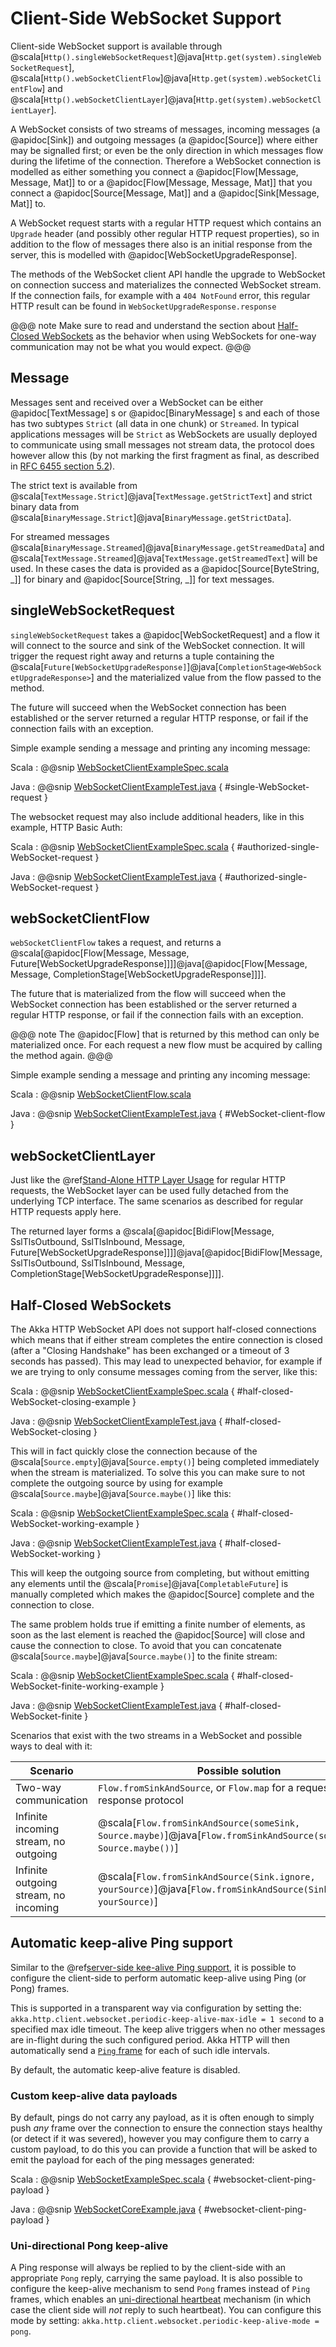 # Client-Side WebSocket Support

Client-side WebSocket support is available through @scala[`Http().singleWebSocketRequest`]@java[`Http.get(system).singleWebSocketRequest`],
@scala[`Http().webSocketClientFlow`]@java[`Http.get(system).webSocketClientFlow`] and @scala[`Http().webSocketClientLayer`]@java[`Http.get(system).webSocketClientLayer`].

A WebSocket consists of two streams of messages, incoming messages (a @apidoc[Sink]) and outgoing messages
(a @apidoc[Source]) where either may be signalled first; or even be the only direction in which messages flow during
the lifetime of the connection. Therefore a WebSocket connection is modelled as either something you connect a
@apidoc[Flow[Message, Message, Mat]] to or a @apidoc[Flow[Message, Message, Mat]] that you connect a @apidoc[Source[Message, Mat]] and
a @apidoc[Sink[Message, Mat]] to.

A WebSocket request starts with a regular HTTP request which contains an `Upgrade` header (and possibly
other regular HTTP request properties), so in addition to the flow of messages there also is an initial response
from the server, this is modelled with @apidoc[WebSocketUpgradeResponse].

The methods of the WebSocket client API handle the upgrade to WebSocket on connection success and materializes
the connected WebSocket stream. If the connection fails, for example with a `404 NotFound` error, this regular
HTTP result can be found in `WebSocketUpgradeResponse.response`

@@@ note
Make sure to read and understand the section about [Half-Closed WebSockets](#half-closed-client-websockets) as the behavior
when using WebSockets for one-way communication may not be what you would expect.
@@@

## Message

Messages sent and received over a WebSocket can be either @apidoc[TextMessage] s or @apidoc[BinaryMessage] s and each
of those has two subtypes `Strict` (all data in one chunk) or `Streamed`. In typical applications messages will be `Strict` as
WebSockets are usually deployed to communicate using small messages not stream data, the protocol does however
allow this (by not marking the first fragment as final, as described in [RFC 6455 section 5.2](https://tools.ietf.org/html/rfc6455#section-5.2)).

The strict text is available from @scala[`TextMessage.Strict`]@java[`TextMessage.getStrictText`] and strict binary data from
@scala[`BinaryMessage.Strict`]@java[`BinaryMessage.getStrictData`].

For streamed messages @scala[`BinaryMessage.Streamed`]@java[`BinaryMessage.getStreamedData`] and @scala[`TextMessage.Streamed`]@java[`TextMessage.getStreamedText`] will be used.
In these cases the data is provided as a @apidoc[Source[ByteString, \_]] for binary and @apidoc[Source[String, \_]] for text messages.

## singleWebSocketRequest

`singleWebSocketRequest` takes a @apidoc[WebSocketRequest] and a flow it will connect to the source and
sink of the WebSocket connection. It will trigger the request right away and returns a tuple containing the
@scala[`Future[WebSocketUpgradeResponse]`]@java[`CompletionStage<WebSocketUpgradeResponse>`] and the materialized value from the flow passed to the method.

The future will succeed when the WebSocket connection has been established or the server returned a regular
HTTP response, or fail if the connection fails with an exception.

Simple example sending a message and printing any incoming message:

Scala
:   @@snip [WebSocketClientExampleSpec.scala](/docs/src/test/scala/docs/http/scaladsl/SingleWebSocketRequest.scala)

Java
:   @@snip [WebSocketClientExampleTest.java](/docs/src/test/java/docs/http/javadsl/WebSocketClientExampleTest.java) { #single-WebSocket-request }

The websocket request may also include additional headers, like in this example, HTTP Basic Auth:

Scala
:   @@snip [WebSocketClientExampleSpec.scala](/docs/src/test/scala/docs/http/scaladsl/WebSocketClientExampleSpec.scala) { #authorized-single-WebSocket-request }

Java
:   @@snip [WebSocketClientExampleTest.java](/docs/src/test/java/docs/http/javadsl/WebSocketClientExampleTest.java) { #authorized-single-WebSocket-request }

## webSocketClientFlow

`webSocketClientFlow` takes a request, and returns a @scala[@apidoc[Flow[Message, Message, Future[WebSocketUpgradeResponse]]]]@java[@apidoc[Flow[Message, Message, CompletionStage[WebSocketUpgradeResponse]]]].

The future that is materialized from the flow will succeed when the WebSocket connection has been established or
the server returned a regular HTTP response, or fail if the connection fails with an exception.

@@@ note
The @apidoc[Flow] that is returned by this method can only be materialized once. For each request a new
flow must be acquired by calling the method again.
@@@

Simple example sending a message and printing any incoming message:

Scala
:   @@snip [WebSocketClientFlow.scala](/docs/src/test/scala/docs/http/scaladsl/WebSocketClientFlow.scala)

Java
:   @@snip [WebSocketClientExampleTest.java](/docs/src/test/java/docs/http/javadsl/WebSocketClientExampleTest.java) { #WebSocket-client-flow }

## webSocketClientLayer

Just like the @ref[Stand-Alone HTTP Layer Usage](connection-level.md#http-client-layer) for regular HTTP requests, the WebSocket layer can be used fully detached from the
underlying TCP interface. The same scenarios as described for regular HTTP requests apply here.

The returned layer forms a @scala[@apidoc[BidiFlow[Message, SslTlsOutbound, SslTlsInbound, Message, Future[WebSocketUpgradeResponse]]]]@java[@apidoc[BidiFlow[Message, SslTlsOutbound, SslTlsInbound, Message, CompletionStage[WebSocketUpgradeResponse]]]].

<a id="half-closed-client-websockets"></a>
## Half-Closed WebSockets

The Akka HTTP WebSocket API does not support half-closed connections which means that if either stream completes the
entire connection is closed (after a "Closing Handshake" has been exchanged or a timeout of 3 seconds has passed).
This may lead to unexpected behavior, for example if we are trying to only consume messages coming from the server,
like this:

Scala
:   @@snip [WebSocketClientExampleSpec.scala](/docs/src/test/scala/docs/http/scaladsl/WebSocketClientExampleSpec.scala) { #half-closed-WebSocket-closing-example }

Java
:   @@snip [WebSocketClientExampleTest.java](/docs/src/test/java/docs/http/javadsl/WebSocketClientExampleTest.java) { #half-closed-WebSocket-closing }

This will in fact quickly close the connection because of the @scala[`Source.empty`]@java[`Source.empty()`] being completed immediately when the
stream is materialized. To solve this you can make sure to not complete the outgoing source by using for example
@scala[`Source.maybe`]@java[`Source.maybe()`] like this:

Scala
:   @@snip [WebSocketClientExampleSpec.scala](/docs/src/test/scala/docs/http/scaladsl/WebSocketClientExampleSpec.scala) { #half-closed-WebSocket-working-example }

Java
:   @@snip [WebSocketClientExampleTest.java](/docs/src/test/java/docs/http/javadsl/WebSocketClientExampleTest.java) { #half-closed-WebSocket-working }

This will keep the outgoing source from completing, but without emitting any elements until the @scala[`Promise`]@java[`CompletableFuture`] is manually
completed which makes the @apidoc[Source] complete and the connection to close.

The same problem holds true if emitting a finite number of elements, as soon as the last element is reached the @apidoc[Source]
will close and cause the connection to close. To avoid that you can concatenate @scala[`Source.maybe`]@java[`Source.maybe()`] to the finite stream:

Scala
:   @@snip [WebSocketClientExampleSpec.scala](/docs/src/test/scala/docs/http/scaladsl/WebSocketClientExampleSpec.scala) { #half-closed-WebSocket-finite-working-example }

Java
:   @@snip [WebSocketClientExampleTest.java](/docs/src/test/java/docs/http/javadsl/WebSocketClientExampleTest.java) { #half-closed-WebSocket-finite }

Scenarios that exist with the two streams in a WebSocket and possible ways to deal with it:

|Scenario                              | Possible solution                                                                                                    |
|--------------------------------------|----------------------------------------------------------------------------------------------------------------------|
|Two-way communication                 | `Flow.fromSinkAndSource`, or `Flow.map` for a request-response protocol                                              |
|Infinite incoming stream, no outgoing | @scala[`Flow.fromSinkAndSource(someSink, Source.maybe)`]@java[`Flow.fromSinkAndSource(someSink, Source.maybe())`]    |
|Infinite outgoing stream, no incoming | @scala[`Flow.fromSinkAndSource(Sink.ignore, yourSource)`]@java[`Flow.fromSinkAndSource(Sink.ignore(), yourSource)`]|

<a id="keep-alive-ping"></a>

## Automatic keep-alive Ping support

Similar to the @ref[server-side kee-alive Ping support](../server-side/websocket-support.md#keep-alive-ping),
it is possible to configure the client-side to perform automatic keep-alive using Ping (or Pong) frames.

This is supported in a transparent way via configuration by setting the: 
`akka.http.client.websocket.periodic-keep-alive-max-idle = 1 second` to a specified max idle timeout. The keep alive triggers
when no other messages are in-flight during the such configured period. Akka HTTP will then automatically send
a [`Ping` frame](https://tools.ietf.org/html/rfc6455#section-5.5.2) for each of such idle intervals.

By default, the automatic keep-alive feature is disabled.

### Custom keep-alive data payloads

By default, pings do not carry any payload, as it is often enough to simply push *any* frame over the connection
to ensure the connection stays healthy (or detect if it was severed), however you may configure them to carry a custom 
payload, to do this you can provide a function that will be asked to emit the payload for each of the ping messages generated:

Scala
:  @@snip [WebSocketExampleSpec.scala](/docs/src/test/scala/docs/http/scaladsl/server/WebSocketExampleSpec.scala) { #websocket-client-ping-payload }

Java
:  @@snip [WebSocketCoreExample.java](/docs/src/test/java/docs/http/javadsl/server/WebSocketCoreExample.java) { #websocket-client-ping-payload }

### Uni-directional Pong keep-alive


A Ping response will always be replied to by the client-side with an appropriate `Pong` reply, carrying the same payload.
It is also possible to configure the keep-alive mechanism to send `Pong` frames instead of `Ping` frames, 
which enables an [uni-directional heartbeat](https://tools.ietf.org/html/rfc6455#section-5.5.3) mechanism (in which case 
the client side will *not* reply to such heartbeat). You can configure this mode by setting: 
`akka.http.client.websocket.periodic-keep-alive-mode = pong`.
